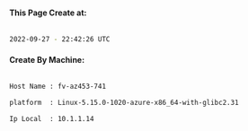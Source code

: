 
   
#### This Page Create at:

```bash

2022-09-27 - 22:42:26 UTC

```

#### Create By Machine:

```bash

Host Name : fv-az453-741

platform  : Linux-5.15.0-1020-azure-x86_64-with-glibc2.31

Ip Local  : 10.1.1.14

```

